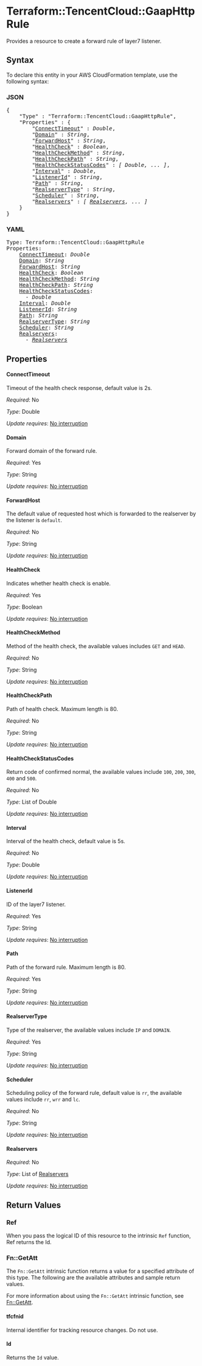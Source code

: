 # Terraform::TencentCloud::GaapHttpRule

Provides a resource to create a forward rule of layer7 listener.

## Syntax

To declare this entity in your AWS CloudFormation template, use the following syntax:

### JSON

<pre>
{
    "Type" : "Terraform::TencentCloud::GaapHttpRule",
    "Properties" : {
        "<a href="#connecttimeout" title="ConnectTimeout">ConnectTimeout</a>" : <i>Double</i>,
        "<a href="#domain" title="Domain">Domain</a>" : <i>String</i>,
        "<a href="#forwardhost" title="ForwardHost">ForwardHost</a>" : <i>String</i>,
        "<a href="#healthcheck" title="HealthCheck">HealthCheck</a>" : <i>Boolean</i>,
        "<a href="#healthcheckmethod" title="HealthCheckMethod">HealthCheckMethod</a>" : <i>String</i>,
        "<a href="#healthcheckpath" title="HealthCheckPath">HealthCheckPath</a>" : <i>String</i>,
        "<a href="#healthcheckstatuscodes" title="HealthCheckStatusCodes">HealthCheckStatusCodes</a>" : <i>[ Double, ... ]</i>,
        "<a href="#interval" title="Interval">Interval</a>" : <i>Double</i>,
        "<a href="#listenerid" title="ListenerId">ListenerId</a>" : <i>String</i>,
        "<a href="#path" title="Path">Path</a>" : <i>String</i>,
        "<a href="#realservertype" title="RealserverType">RealserverType</a>" : <i>String</i>,
        "<a href="#scheduler" title="Scheduler">Scheduler</a>" : <i>String</i>,
        "<a href="#realservers" title="Realservers">Realservers</a>" : <i>[ <a href="realservers.md">Realservers</a>, ... ]</i>
    }
}
</pre>

### YAML

<pre>
Type: Terraform::TencentCloud::GaapHttpRule
Properties:
    <a href="#connecttimeout" title="ConnectTimeout">ConnectTimeout</a>: <i>Double</i>
    <a href="#domain" title="Domain">Domain</a>: <i>String</i>
    <a href="#forwardhost" title="ForwardHost">ForwardHost</a>: <i>String</i>
    <a href="#healthcheck" title="HealthCheck">HealthCheck</a>: <i>Boolean</i>
    <a href="#healthcheckmethod" title="HealthCheckMethod">HealthCheckMethod</a>: <i>String</i>
    <a href="#healthcheckpath" title="HealthCheckPath">HealthCheckPath</a>: <i>String</i>
    <a href="#healthcheckstatuscodes" title="HealthCheckStatusCodes">HealthCheckStatusCodes</a>: <i>
      - Double</i>
    <a href="#interval" title="Interval">Interval</a>: <i>Double</i>
    <a href="#listenerid" title="ListenerId">ListenerId</a>: <i>String</i>
    <a href="#path" title="Path">Path</a>: <i>String</i>
    <a href="#realservertype" title="RealserverType">RealserverType</a>: <i>String</i>
    <a href="#scheduler" title="Scheduler">Scheduler</a>: <i>String</i>
    <a href="#realservers" title="Realservers">Realservers</a>: <i>
      - <a href="realservers.md">Realservers</a></i>
</pre>

## Properties

#### ConnectTimeout

Timeout of the health check response, default value is 2s.

_Required_: No

_Type_: Double

_Update requires_: [No interruption](https://docs.aws.amazon.com/AWSCloudFormation/latest/UserGuide/using-cfn-updating-stacks-update-behaviors.html#update-no-interrupt)

#### Domain

Forward domain of the forward rule.

_Required_: Yes

_Type_: String

_Update requires_: [No interruption](https://docs.aws.amazon.com/AWSCloudFormation/latest/UserGuide/using-cfn-updating-stacks-update-behaviors.html#update-no-interrupt)

#### ForwardHost

The default value of requested host which is forwarded to the realserver by the listener is `default`.

_Required_: No

_Type_: String

_Update requires_: [No interruption](https://docs.aws.amazon.com/AWSCloudFormation/latest/UserGuide/using-cfn-updating-stacks-update-behaviors.html#update-no-interrupt)

#### HealthCheck

Indicates whether health check is enable.

_Required_: Yes

_Type_: Boolean

_Update requires_: [No interruption](https://docs.aws.amazon.com/AWSCloudFormation/latest/UserGuide/using-cfn-updating-stacks-update-behaviors.html#update-no-interrupt)

#### HealthCheckMethod

Method of the health check, the available values includes `GET` and `HEAD`.

_Required_: No

_Type_: String

_Update requires_: [No interruption](https://docs.aws.amazon.com/AWSCloudFormation/latest/UserGuide/using-cfn-updating-stacks-update-behaviors.html#update-no-interrupt)

#### HealthCheckPath

Path of health check. Maximum length is 80.

_Required_: No

_Type_: String

_Update requires_: [No interruption](https://docs.aws.amazon.com/AWSCloudFormation/latest/UserGuide/using-cfn-updating-stacks-update-behaviors.html#update-no-interrupt)

#### HealthCheckStatusCodes

Return code of confirmed normal, the available values include `100`, `200`, `300`, `400` and `500`.

_Required_: No

_Type_: List of Double

_Update requires_: [No interruption](https://docs.aws.amazon.com/AWSCloudFormation/latest/UserGuide/using-cfn-updating-stacks-update-behaviors.html#update-no-interrupt)

#### Interval

Interval of the health check, default value is 5s.

_Required_: No

_Type_: Double

_Update requires_: [No interruption](https://docs.aws.amazon.com/AWSCloudFormation/latest/UserGuide/using-cfn-updating-stacks-update-behaviors.html#update-no-interrupt)

#### ListenerId

ID of the layer7 listener.

_Required_: Yes

_Type_: String

_Update requires_: [No interruption](https://docs.aws.amazon.com/AWSCloudFormation/latest/UserGuide/using-cfn-updating-stacks-update-behaviors.html#update-no-interrupt)

#### Path

Path of the forward rule. Maximum length is 80.

_Required_: Yes

_Type_: String

_Update requires_: [No interruption](https://docs.aws.amazon.com/AWSCloudFormation/latest/UserGuide/using-cfn-updating-stacks-update-behaviors.html#update-no-interrupt)

#### RealserverType

Type of the realserver, the available values include `IP` and `DOMAIN`.

_Required_: Yes

_Type_: String

_Update requires_: [No interruption](https://docs.aws.amazon.com/AWSCloudFormation/latest/UserGuide/using-cfn-updating-stacks-update-behaviors.html#update-no-interrupt)

#### Scheduler

Scheduling policy of the forward rule, default value is `rr`, the available values include `rr`, `wrr` and `lc`.

_Required_: No

_Type_: String

_Update requires_: [No interruption](https://docs.aws.amazon.com/AWSCloudFormation/latest/UserGuide/using-cfn-updating-stacks-update-behaviors.html#update-no-interrupt)

#### Realservers

_Required_: No

_Type_: List of <a href="realservers.md">Realservers</a>

_Update requires_: [No interruption](https://docs.aws.amazon.com/AWSCloudFormation/latest/UserGuide/using-cfn-updating-stacks-update-behaviors.html#update-no-interrupt)

## Return Values

### Ref

When you pass the logical ID of this resource to the intrinsic `Ref` function, Ref returns the Id.

### Fn::GetAtt

The `Fn::GetAtt` intrinsic function returns a value for a specified attribute of this type. The following are the available attributes and sample return values.

For more information about using the `Fn::GetAtt` intrinsic function, see [Fn::GetAtt](https://docs.aws.amazon.com/AWSCloudFormation/latest/UserGuide/intrinsic-function-reference-getatt.html).

#### tfcfnid

Internal identifier for tracking resource changes. Do not use.

#### Id

Returns the <code>Id</code> value.


